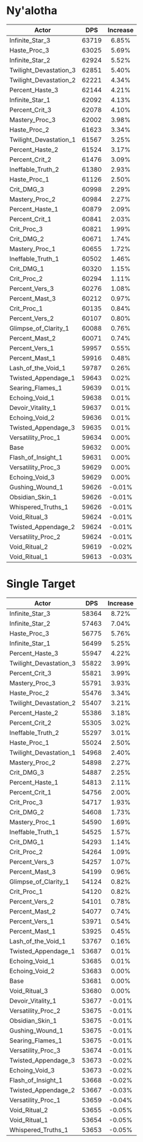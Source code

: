 # Ny'alotha
| Actor | DPS | Increase |
|---|:---:|:---:|
|Infinite_Star_3|63719|6.85%|
|Haste_Proc_3|63025|5.69%|
|Infinite_Star_2|62924|5.52%|
|Twilight_Devastation_3|62851|5.40%|
|Twilight_Devastation_2|62221|4.34%|
|Percent_Haste_3|62144|4.21%|
|Infinite_Star_1|62092|4.13%|
|Percent_Crit_3|62078|4.10%|
|Mastery_Proc_3|62002|3.98%|
|Haste_Proc_2|61623|3.34%|
|Twilight_Devastation_1|61567|3.25%|
|Percent_Haste_2|61524|3.17%|
|Percent_Crit_2|61476|3.09%|
|Ineffable_Truth_2|61380|2.93%|
|Haste_Proc_1|61126|2.50%|
|Crit_DMG_3|60998|2.29%|
|Mastery_Proc_2|60984|2.27%|
|Percent_Haste_1|60879|2.09%|
|Percent_Crit_1|60841|2.03%|
|Crit_Proc_3|60821|1.99%|
|Crit_DMG_2|60671|1.74%|
|Mastery_Proc_1|60655|1.72%|
|Ineffable_Truth_1|60502|1.46%|
|Crit_DMG_1|60320|1.15%|
|Crit_Proc_2|60294|1.11%|
|Percent_Vers_3|60276|1.08%|
|Percent_Mast_3|60212|0.97%|
|Crit_Proc_1|60135|0.84%|
|Percent_Vers_2|60107|0.80%|
|Glimpse_of_Clarity_1|60088|0.76%|
|Percent_Mast_2|60071|0.74%|
|Percent_Vers_1|59957|0.55%|
|Percent_Mast_1|59916|0.48%|
|Lash_of_the_Void_1|59787|0.26%|
|Twisted_Appendage_1|59643|0.02%|
|Searing_Flames_1|59639|0.01%|
|Echoing_Void_1|59638|0.01%|
|Devoir_Vitality_1|59637|0.01%|
|Echoing_Void_2|59636|0.01%|
|Twisted_Appendage_3|59635|0.01%|
|Versatility_Proc_1|59634|0.00%|
|Base|59632|0.00%|
|Flash_of_Insight_1|59631|0.00%|
|Versatility_Proc_3|59629|0.00%|
|Echoing_Void_3|59629|0.00%|
|Gushing_Wound_1|59626|-0.01%|
|Obsidian_Skin_1|59626|-0.01%|
|Whispered_Truths_1|59626|-0.01%|
|Void_Ritual_3|59624|-0.01%|
|Twisted_Appendage_2|59624|-0.01%|
|Versatility_Proc_2|59624|-0.01%|
|Void_Ritual_2|59619|-0.02%|
|Void_Ritual_1|59613|-0.03%|

# Single Target
| Actor | DPS | Increase |
|---|:---:|:---:|
|Infinite_Star_3|58364|8.72%|
|Infinite_Star_2|57463|7.04%|
|Haste_Proc_3|56775|5.76%|
|Infinite_Star_1|56499|5.25%|
|Percent_Haste_3|55947|4.22%|
|Twilight_Devastation_3|55822|3.99%|
|Percent_Crit_3|55821|3.99%|
|Mastery_Proc_3|55791|3.93%|
|Haste_Proc_2|55476|3.34%|
|Twilight_Devastation_2|55407|3.21%|
|Percent_Haste_2|55386|3.18%|
|Percent_Crit_2|55305|3.02%|
|Ineffable_Truth_2|55297|3.01%|
|Haste_Proc_1|55024|2.50%|
|Twilight_Devastation_1|54968|2.40%|
|Mastery_Proc_2|54898|2.27%|
|Crit_DMG_3|54887|2.25%|
|Percent_Haste_1|54813|2.11%|
|Percent_Crit_1|54756|2.00%|
|Crit_Proc_3|54717|1.93%|
|Crit_DMG_2|54608|1.73%|
|Mastery_Proc_1|54590|1.69%|
|Ineffable_Truth_1|54525|1.57%|
|Crit_DMG_1|54293|1.14%|
|Crit_Proc_2|54264|1.09%|
|Percent_Vers_3|54257|1.07%|
|Percent_Mast_3|54199|0.96%|
|Glimpse_of_Clarity_1|54124|0.82%|
|Crit_Proc_1|54120|0.82%|
|Percent_Vers_2|54101|0.78%|
|Percent_Mast_2|54077|0.74%|
|Percent_Vers_1|53971|0.54%|
|Percent_Mast_1|53925|0.45%|
|Lash_of_the_Void_1|53767|0.16%|
|Twisted_Appendage_1|53687|0.01%|
|Echoing_Void_1|53685|0.01%|
|Echoing_Void_2|53683|0.00%|
|Base|53681|0.00%|
|Void_Ritual_3|53680|0.00%|
|Devoir_Vitality_1|53677|-0.01%|
|Versatility_Proc_2|53675|-0.01%|
|Obsidian_Skin_1|53675|-0.01%|
|Gushing_Wound_1|53675|-0.01%|
|Searing_Flames_1|53675|-0.01%|
|Versatility_Proc_3|53674|-0.01%|
|Twisted_Appendage_3|53673|-0.02%|
|Echoing_Void_3|53673|-0.02%|
|Flash_of_Insight_1|53668|-0.02%|
|Twisted_Appendage_2|53667|-0.03%|
|Versatility_Proc_1|53659|-0.04%|
|Void_Ritual_2|53655|-0.05%|
|Void_Ritual_1|53654|-0.05%|
|Whispered_Truths_1|53653|-0.05%|
